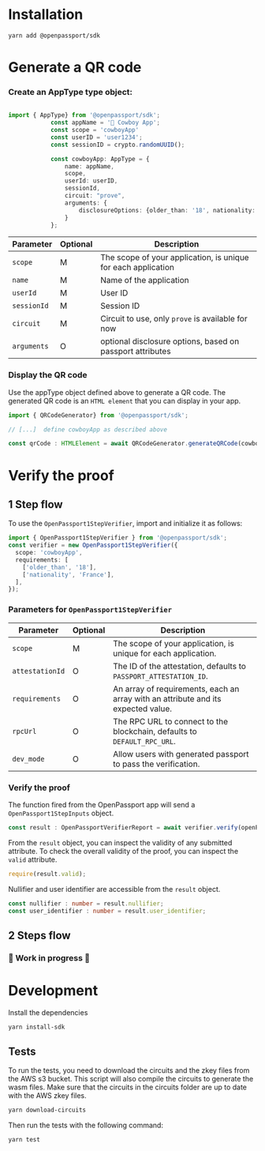 # Installation

```bash
yarn add @openpassport/sdk
```

# Generate a QR code

### Create an AppType type object:
```typescript

import { AppType} from '@openpassport/sdk';
            const appName = '🤠 Cowboy App';
            const scope = 'cowboyApp'
            const userID = 'user1234';
            const sessionID = crypto.randomUUID();

            const cowboyApp: AppType = {
                name: appName,
                scope,
                userId: userID,
                sessionId,
                circuit: "prove",
                arguments: {
                    disclosureOptions: {older_than: '18', nationality: 'France'},
                }
            };
```

| Parameter       | Optional | Description                                                                       |
| --------------- | -------- | --------------------------------------------------------------------------------- |
| `scope`         | M       | The scope of your application, is unique for each application                    |
| `name` | M      | Name of the application                 |
| `userId`  | M      | User ID |
| `sessionId`        | M      | Session ID |
| `circuit`      | M      | Circuit to use, only `prove` is available for now |
| `arguments`      | O      | optional disclosure options, based on passport attributes |


### Display the QR code
Use the appType object defined above to generate a QR code.
The generated QR code is an `HTML element` that you can display in your app.
```typescript
import { QRCodeGenerator} from '@openpassport/sdk';

// [...]  define cowboyApp as described above

const qrCode : HTMLElement = await QRCodeGenerator.generateQRCode(cowboyApp);
```



# Verify the proof

## 1 Step flow

To use the `OpenPassport1StepVerifier`, import and initialize it as follows:

```typescript
import { OpenPassport1StepVerifier } from '@openpassport/sdk';
const verifier = new OpenPassport1StepVerifier({
  scope: 'cowboyApp',
  requirements: [
    ['older_than', '18'],
    ['nationality', 'France'],
  ],
});
```

### Parameters for `OpenPassport1StepVerifier`

| Parameter       | Optional | Description                                                                       |
| --------------- | -------- | --------------------------------------------------------------------------------- |
| `scope`         | M       | The scope of your application, is unique for each application.                    |
| `attestationId` | O      | The ID of the attestation, defaults to `PASSPORT_ATTESTATION_ID`.                 |
| `requirements`  | O      | An array of requirements, each an array with an attribute and its expected value. |
| `rpcUrl`        | O      | The RPC URL to connect to the blockchain, defaults to `DEFAULT_RPC_URL`.          |
| `dev_mode`      | O      | Allow users with generated passport to pass the verification.                    |

### Verify the proof
The function fired from the OpenPassport app will send a `OpenPassport1StepInputs` object.

```typescript
const result : OpenPassportVerifierReport = await verifier.verify(openPassport1StepInputs);
```

From the `result` object, you can inspect the validity of any submitted attribute.
To check the overall validity of the proof, you can inspect the `valid` attribute.

```typescript
require(result.valid);
```

Nullifier and user identifier are accessible from the `result` object.

```typescript
const nullifier : number = result.nullifier;
const user_identifier : number = result.user_identifier;
```


## 2 Steps flow

### 🚧 Work in progress 🚧

# Development
Install the dependencies

```bash
yarn install-sdk
```

## Tests

To run the tests, you need to download the circuits and the zkey files from the AWS s3 bucket.
This script will also compile the circuits to generate the wasm files.
Make sure that the circuits in the circuits folder are up to date with the AWS zkey files.

```bash
yarn download-circuits
```

Then run the tests with the following command:

```bash
yarn test
```
